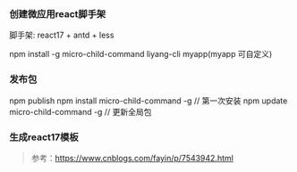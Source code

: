 ### 创建微应用react脚手架

脚手架: react17 + antd + less

npm install -g micro-child-command
liyang-cli myapp(myapp 可自定义)

### 发布包

npm publish 
npm install micro-child-command -g // 第一次安装
npm update micro-child-command -g // 更新全局包

### 生成react17模板


> 参考：https://www.cnblogs.com/fayin/p/7543942.html